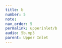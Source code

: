 ```yaml
---
title: b
number: 5
note: 
nav_order: 5
permalink: upperinlet/b
audio: 5b.mp3
parent: Upper Inlet
---
```

